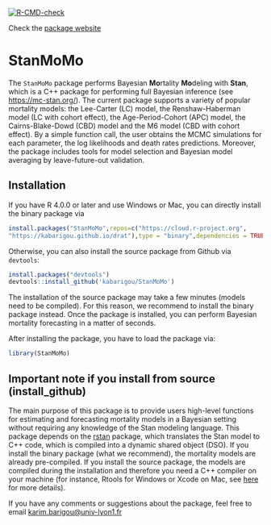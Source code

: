[![R-CMD-check](https://github.com/kabarigou/StanMoMo/actions/workflows/R-CMD-check.yaml/badge.svg)](https://github.com/kabarigou/StanMoMo/actions/workflows/R-CMD-check.yaml)

Check the [package website](https://kabarigou.github.io/StanMoMo/)

StanMoMo
================

The `StanMoMo` package performs Bayesian **Mo**rtality **Mo**deling with
**Stan**, which is a C++ package for performing full Bayesian inference
(see <https://mc-stan.org/>). The current package supports a variety of
popular mortality models: the Lee-Carter (LC) model, the
Renshaw-Haberman model (LC with cohort effect), the Age-Period-Cohort
(APC) model, the Cairns-Blake-Dowd (CBD) model and the M6 model (CBD
with cohort effect). By a simple function call, the user obtains the
MCMC simulations for each parameter, the log likelihoods and death rates
predictions. Moreover, the package includes tools for model selection
and Bayesian model averaging by leave-future-out validation.

## Installation

If you have R 4.0.0 or later and use Windows or Mac, you can directly
install the binary package via

``` r
install.packages("StanMoMo",repos=c("https://cloud.r-project.org",
"https://kabarigou.github.io/drat"),type = "binary",dependencies = TRUE)
```

Otherwise, you can also install the source package from Github via
`devtools`:

``` r
install.packages("devtools")
devtools::install_github('kabarigou/StanMoMo')
```

The installation of the source package may take a few minutes (models
need to be compiled). For this reason, we recommend to install the
binary package instead. Once the package is installed, you can perform
Bayesian mortality forecasting in a matter of seconds.

After installing the package, you have to load the package via:

``` r
library(StanMoMo)
```

## Important note if you install from source (install\_github)

The main purpose of this package is to provide users high-level
functions for estimating and forecasting mortality models in a Bayesian
setting without requiring any knowledge of the Stan modeling language.
This package depends on the [rstan](https://mc-stan.org/rstan/) package,
which translates the Stan model to C++ code, which is compiled into a
dynamic shared object (DSO). If you install the binary package (what we
recommend), the mortality models are already pre-compiled. If you
install the source package, the models are compiled during the
installation and therefore you need a C++ compiler on your machine (for
instance, Rtools for Windows or Xcode on Mac, see
[here](https://github.com/stan-dev/rstan/wiki/RStan-Getting-Started) for
more details).

If you have any comments or suggestions about the package, feel free to
email <karim.barigou@univ-lyon1.fr>
